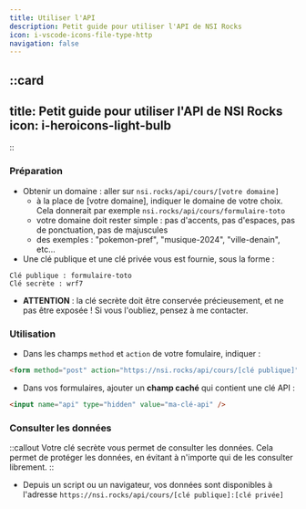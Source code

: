 ```yaml
---
title: Utiliser l'API
description: Petit guide pour utiliser l'API de NSI Rocks
icon: i-vscode-icons-file-type-http
navigation: false
---
```


::card
---
title: Petit guide pour utiliser l'API de NSI Rocks
icon: i-heroicons-light-bulb
---
::

### Préparation
- Obtenir un domaine : aller sur `nsi.rocks/api/cours/[votre domaine]`
    - à la place de [votre domaine], indiquer le domaine de votre choix. Cela donnerait par exemple `nsi.rocks/api/cours/formulaire-toto`
    - votre domaine doit rester simple : pas d'accents, pas d'espaces, pas de ponctuation, pas de majuscules
    - des exemples : "pokemon-pref", "musique-2024", "ville-denain", etc...
- Une clé publique et une clé privée vous est fournie, sous la forme : 
```
Clé publique : formulaire-toto
Clé secrète : wrf7
```
- **ATTENTION** : la clé secrète doit être conservée précieusement, et ne pas être exposée ! Si vous l'oubliez, pensez à me contacter.

### Utilisation
- Dans les champs `method` et `action` de votre fomulaire, indiquer :
```html
<form method="post" action="https://nsi.rocks/api/cours/[clé publique]" />
```
- Dans vos formulaires, ajouter un **champ caché** qui contient une clé API :
```html
<input name="api" type="hidden" value="ma-clé-api" />
```

### Consulter les données
::callout
Votre clé secrète vous permet de consulter les données. Cela permet de protéger les données, en évitant à n'importe qui de les consulter librement.
::

- Depuis un script ou un navigateur, vos données sont disponibles à l'adresse `https://nsi.rocks/api/cours/[clé publique]:[clé privée]`